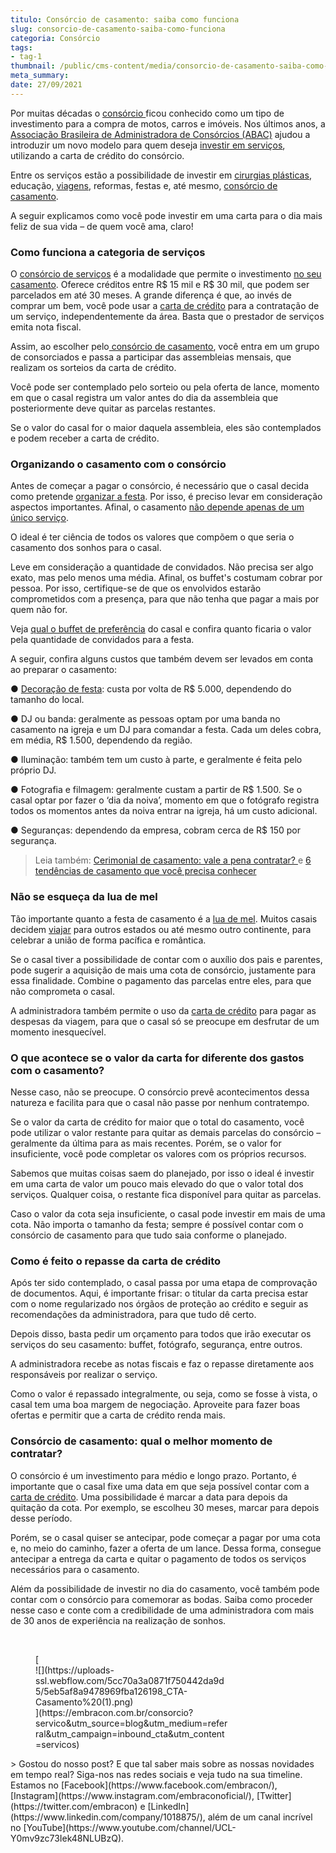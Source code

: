 ```yaml
---
titulo: Consórcio de casamento: saiba como funciona
slug: consorcio-de-casamento-saiba-como-funciona
categoria: Consórcio
tags:
- tag-1
thumbnail: /public/cms-content/media/consorcio-de-casamento-saiba-como-funciona.png
meta_summary: 
date: 27/09/2021
---
```

Por muitas décadas o [consórcio ](https://www.embracon.com.br/conhecaoconsorcio/o-que-e-consorcio)ficou conhecido como um tipo de investimento para a compra de motos, carros e imóveis. Nos últimos anos, a [Associação Brasileira de Administradora de Consórcios (ABAC)](https://abac.org.br/a-abac/quem-somos) ajudou a introduzir um novo modelo para quem deseja [investir em serviços](https://www.embracon.com.br/consorcio-servicos), utilizando a carta de crédito do consórcio.

Entre os serviços estão a possibilidade de investir em [cirurgias plásticas](https://www.embracon.com.br/blog/por-que-fazer-um-consorcio-de-cirurgia-plastica), educação, [viagens](https://www.embracon.com.br/blog/consorcio-de-viagens-embracon-vantagens), reformas, festas e, até mesmo, [consórcio de casamento](https://www.embracon.com.br/consorcio-servicos).

A seguir explicamos como você pode investir em uma carta para o dia mais feliz de sua vida – de quem você ama, claro!

### Como funciona a categoria de serviços

O [consórcio de serviços](https://www.embracon.com.br/blog/consorcio-de-servicos-tudo-o-que-voce-precisa-saber-sobre-o-assunto) é a modalidade que permite o investimento [no seu casamento](https://www.embracon.com.br/blog/saiba-quais-sao-os-primeiros-passos-para-planejar-um-casamento). Oferece créditos entre R$ 15 mil e R$ 30 mil, que podem ser parcelados em até 30 meses. A grande diferença é que, ao invés de comprar um bem, você pode usar a [carta de crédito](https://www.embracon.com.br/conhecaoconsorcio/o-que-e-carta-de-credito) para a contratação de um serviço, independentemente da área. Basta que o prestador de serviços emita nota fiscal.

Assim, ao escolher pelo[ consórcio de casamento](http://embracon.com.br/blog/quando-o-consorcio-e-uma-boa-opcao), você entra em um grupo de consorciados e passa a participar das assembleias mensais, que realizam os sorteios da carta de crédito.

Você pode ser contemplado pelo sorteio ou pela oferta de lance, momento em que o casal registra um valor antes do dia da assembleia que posteriormente deve quitar as parcelas restantes.

Se o valor do casal for o maior daquela assembleia, eles são contemplados e podem receber a carta de crédito.

### Organizando o casamento com o consórcio

Antes de começar a pagar o consórcio, é necessário que o casal decida como pretende [organizar a festa](https://www.embracon.com.br/blog/como-fazer-um-planejamento-financeiro-para-o-casamento). Por isso, é preciso levar em consideração aspectos importantes. Afinal, o casamento [não depende apenas de um único serviço](https://www.embracon.com.br/blog/fornecedores-para-casamentos-escolha-bem-e-negocie-os-precos).

O ideal é ter ciência de todos os valores que compõem o que seria o casamento dos sonhos para o casal.

Leve em consideração a quantidade de convidados. Não precisa ser algo exato, mas pelo menos uma média. Afinal, os buffet's costumam cobrar por pessoa. Por isso, certifique-se de que os envolvidos estarão comprometidos com a presença, para que não tenha que pagar a mais por quem não for.

Veja [qual o buffet de preferência](https://www.embracon.com.br/blog/4-conselhos-para-escolher-o-menu-de-festa-de-casamento) do casal e confira quanto ficaria o valor pela quantidade de convidados para a festa.

A seguir, confira alguns custos que também devem ser levados em conta ao preparar o casamento:

● [Decoração de festa](https://www.embracon.com.br/blog/conheca-as-principais-tendencias-em-decoracao-de-casamento): custa por volta de R$ 5.000, dependendo do tamanho do local.

● DJ ou banda: geralmente as pessoas optam por uma banda no casamento na igreja e um DJ para comandar a festa. Cada um deles cobra, em média, R$ 1.500, dependendo da região.

● Iluminação: também tem um custo à parte, e geralmente é feita pelo próprio DJ.

● Fotografia e filmagem: geralmente custam a partir de R$ 1.500. Se o casal optar por fazer o ‘dia da noiva’, momento em que o fotógrafo registra todos os momentos antes da noiva entrar na igreja, há um custo adicional.

● Seguranças: dependendo da empresa, cobram cerca de R$ 150 por segurança.

> Leia também: [Cerimonial de casamento: vale a pena contratar? ](https://www.embracon.com.br/blog/cerimonial-de-casamento-vale-a-pena-contratar)e [6 tendências de casamento que você precisa conhecer](https://www.embracon.com.br/blog/6-tendencias-de-casamento-que-voce-precisa-conhecer)

### Não se esqueça da lua de mel

Tão importante quanto a festa de casamento é a [lua de mel](https://www.embracon.com.br/blog/viagem-de-lua-de-mel-como-escolher-o-destino-ideal). Muitos casais decidem [viajar](https://www.embracon.com.br/blog/saiba-como-planejar-uma-lua-de-mel-dos-sonhos) para outros estados ou até mesmo outro continente, para celebrar a união de forma pacífica e romântica.

Se o casal tiver a possibilidade de contar com o auxílio dos pais e parentes, pode sugerir a aquisição de mais uma cota de consórcio, justamente para essa finalidade. Combine o pagamento das parcelas entre eles, para que não comprometa o casal.

A administradora também permite o uso da [carta de crédito](https://www.embracon.com.br/conhecaoconsorcio/o-que-e-carta-de-credito) para pagar as despesas da viagem, para que o casal só se preocupe em desfrutar de um momento inesquecível.

### O que acontece se o valor da carta for diferente dos gastos com o casamento?

Nesse caso, não se preocupe. O consórcio prevê acontecimentos dessa natureza e facilita para que o casal não passe por nenhum contratempo.

Se o valor da carta de crédito for maior que o total do casamento, você pode utilizar o valor restante para quitar as demais parcelas do consórcio – geralmente da última para as mais recentes. Porém, se o valor for insuficiente, você pode completar os valores com os próprios recursos.

Sabemos que muitas coisas saem do planejado, por isso o ideal é investir em uma carta de valor um pouco mais elevado do que o valor total dos serviços. Qualquer coisa, o restante fica disponível para quitar as parcelas.

Caso o valor da cota seja insuficiente, o casal pode investir em mais de uma cota. Não importa o tamanho da festa; sempre é possível contar com o consórcio de casamento para que tudo saia conforme o planejado.

### Como é feito o repasse da carta de crédito

Após ter sido contemplado, o casal passa por uma etapa de comprovação de documentos. Aqui, é importante frisar: o titular da carta precisa estar com o nome regularizado nos órgãos de proteção ao crédito e seguir as recomendações da administradora, para que tudo dê certo.

Depois disso, basta pedir um orçamento para todos que irão executar os serviços do seu casamento: buffet, fotógrafo, segurança, entre outros.

A administradora recebe as notas fiscais e faz o repasse diretamente aos responsáveis por realizar o serviço.

Como o valor é repassado integralmente, ou seja, como se fosse à vista, o casal tem uma boa margem de negociação. Aproveite para fazer boas ofertas e permitir que a carta de crédito renda mais.

### Consórcio de casamento: qual o melhor momento de contratar?

O consórcio é um investimento para médio e longo prazo. Portanto, é importante que o casal fixe uma data em que seja possível contar com a [carta de crédito](https://www.embracon.com.br/conhecaoconsorcio/o-que-e-carta-de-credito). Uma possibilidade é marcar a data para depois da quitação da cota. Por exemplo, se escolheu 30 meses, marcar para depois desse período.

Porém, se o casal quiser se antecipar, pode começar a pagar por uma cota e, no meio do caminho, fazer a oferta de um lance. Dessa forma, consegue antecipar a entrega da carta e quitar o pagamento de todos os serviços necessários para o casamento.

Além da possibilidade de investir no dia do casamento, você também pode contar com o consórcio para comemorar as bodas. Saiba como proceder nesse caso e conte com a credibilidade de uma administradora com mais de 30 anos de experiência na realização de sonhos.

‍

<figure class="w-richtext-figure-type-image w-richtext-align-center" style="max-width:310px">[<div>![](https://uploads-ssl.webflow.com/5cc70a3a0871f750442da9d5/5eb5af8a9478969fba126198_CTA-Casamento%20(1).png)</div>](https://embracon.com.br/consorcio?servico&utm_source=blog&utm_medium=referral&utm_campaign=inbound_cta&utm_content=servicos)</figure>> Gostou do nosso post? E que tal saber mais sobre as nossas novidades em tempo real? Siga-nos nas redes sociais e veja tudo na sua timeline. Estamos no [Facebook](https://www.facebook.com/embracon/), [Instagram](https://www.instagram.com/embraconoficial/), [Twitter](https://twitter.com/embracon) e [LinkedIn](https://www.linkedin.com/company/1018875/), além de um canal incrível no [YouTube](https://www.youtube.com/channel/UCL-Y0mv9zc73Iek48NLUBzQ).
